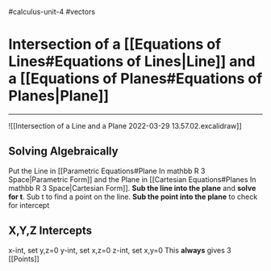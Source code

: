 #calculus-unit-4 
#vectors 
# Intersection of a [[Equations of Lines#Equations of Lines|Line]] and a [[Equations of Planes#Equations of Planes|Plane]]
---
![[Intersection of a Line and a Plane 2022-03-29 13.57.02.excalidraw]]
## Solving Algebraically
Put the Line in [[Parametric Equations#Plane In mathbb R 3 Space|Parametric Form]] and the Plane in [[Cartesian Equations#Planes In mathbb R 3 Space|Cartesian Form]]. **Sub the line into the plane** and **solve for t**. Sub t to find a point on the line. **Sub the point into the plane** to check for intercept
## X,Y,Z Intercepts
x-int, set y,z=0
y-int, set x,z=0
z-int, set x,y=0
This **always** gives 3 [[Points]]
